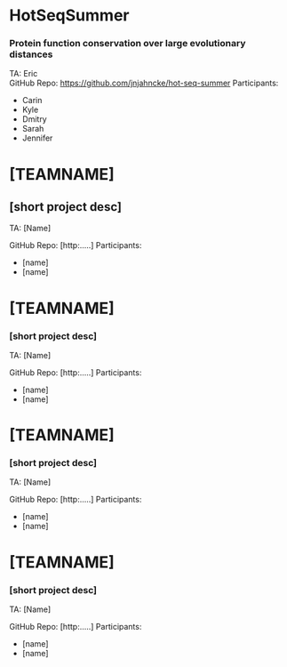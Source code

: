 # HotSeqSummer
### Protein function conservation over large evolutionary distances

TA: Eric  
GitHub Repo:  https://github.com/jnjahncke/hot-seq-summer
Participants:  
 - Carin
 - Kyle
 - Dmitry
 - Sarah
 - Jennifer





# [TEAMNAME]
## [short project desc]
TA: [Name]  

GitHub Repo: [http:.....]
Participants:   
 - [name]  
 - [name]  


# [TEAMNAME]
### [short project desc]
TA: [Name]  

GitHub Repo: [http:.....]
Participants:   
 - [name]  
 - [name]  



# [TEAMNAME]
### [short project desc]
TA: [Name]  

GitHub Repo: [http:.....]
Participants:   
 - [name]  
 - [name]  



# [TEAMNAME]
### [short project desc]
TA: [Name]  

GitHub Repo: [http:.....]
Participants:   
 - [name]  
 - [name]  

